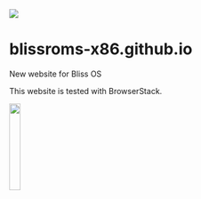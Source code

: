 <img src="https://raw.github.com/BlissRoms/platform_manifest/new-mm6.0/bliss-logo.png">

# blissroms-x86.github.io
New website for Bliss OS












This website is tested with BrowserStack.

<img src="https://bstacksupport.zendesk.com/attachments/token/xOAbso67D0wIju4PyV3EplIZl/?name=browserstack-logo-600x315.png" width="20%" height="20%">

